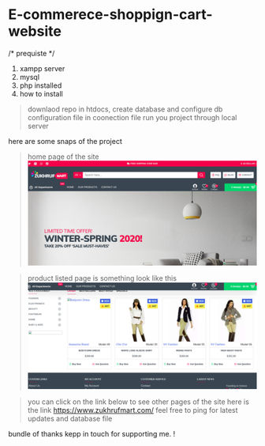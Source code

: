 # E-commerece-shoppign-cart-website
/* prequiste */
1) xampp server
2) mysql
3) php installed
4) how to install

> downlaod repo in htdocs, 
> create database and configure db configuration file in coonection file
> run you project through local server

here are some snaps of the project

>home page of the site
![Alt text](screesnhot/site.png?raw=true "Title")

>product listed page is something look like this
![Alt text](screesnhot/product.png?raw=true "Title")

>you can click on the link below to see  other pages of the site 
here is the link https://www.zukhrufmart.com/
feel free to ping for latest updates and database file 

bundle of thanks kepp in touch for supporting me. !

